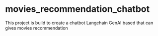 # movies_recommendation_chatbot
This project is build to create a chatbot Langchain GenAI based that can gives movies recommendation
